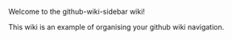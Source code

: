 Welcome to the github-wiki-sidebar wiki!

This wiki is an example of organising your github wiki navigation.
